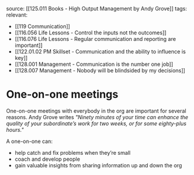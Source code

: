 source: [[125.011 Books - High Output Management by Andy Grove]]
tags:
relevant:
- [[119 Communication]]
- [[116.056 Life Lessons - Control the inputs not the outcomes]]
- [[116.076 Life Lessons - Regular communication and reporting are important]]
- [[122.01.02 PM Skillset - Communication and the ability to influence is key]]
- [[128.001 Management - Communication is the number one job]]
- [[128.007 Management - Nobody will be blindsided by my decisions]]

# One-on-one meetings

One-on-one meetings with everybody in the org are important for several reasons. Andy Grove writes _"Ninety minutes of your time can enhance the quality of your subordinate’s work for two weeks, or for some eighty-plus hours."_ 

A one-on-one can:
- help catch and fix problems when they’re small
- coach and develop people
- gain valuable insights from sharing information up and down the org
